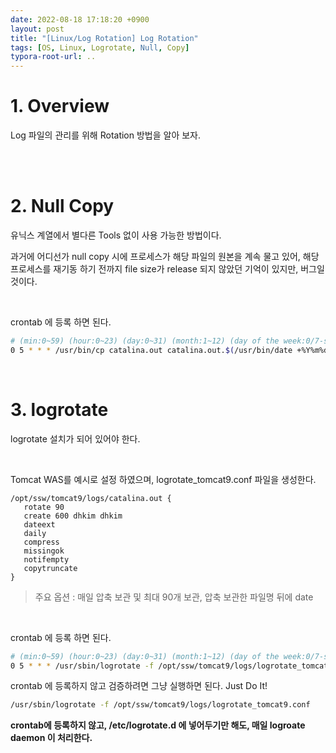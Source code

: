 ```yaml
---
date: 2022-08-18 17:18:20 +0900
layout: post
title: "[Linux/Log Rotation] Log Rotation"
tags: [OS, Linux, Logrotate, Null, Copy]
typora-root-url: ..
---
```


# 1. Overview

Log 파일의 관리를 위해 Rotation 방법을 알아 보자.


<br><br>


# 2. Null Copy

유닉스 계열에서 별다른 Tools 없이 사용 가능한 방법이다.

과거에 어디선가 null copy 시에 프로세스가 해당 파일의 원본을 계속 물고 있어, 해당 프로세스를 재기동 하기 전까지 file size가 release 되지 않았던 기억이 있지만, 버그일 것이다.

<br>

crontab 에 등록 하면 된다.

```sh
# (min:0~59) (hour:0~23) (day:0~31) (month:1~12) (day of the week:0/7-sunday ~ 6-saturday)
0 5 * * * /usr/bin/cp catalina.out catalina.out.$(/usr/bin/date +%Y%m%d_%H%M%S) && /usr/bin/cat /dev/null > catalina.out
```

<br>


# 3. logrotate

logrotate 설치가 되어 있어야 한다.

<br>

Tomcat WAS를 예시로 설정 하였으며, logrotate_tomcat9.conf 파일을 생성한다.

```
/opt/ssw/tomcat9/logs/catalina.out {
   rotate 90
   create 600 dhkim dhkim
   dateext
   daily
   compress
   missingok
   notifempty
   copytruncate
}
```

> 주요 옵션 : 매일 압축 보관 및 최대 90개 보관, 압축 보관한 파일명 뒤에 date

<br>

crontab 에 등록 하면 된다.

```sh
# (min:0~59) (hour:0~23) (day:0~31) (month:1~12) (day of the week:0/7-sunday ~ 6-saturday)
0 5 * * * /usr/sbin/logrotate -f /opt/ssw/tomcat9/logs/logrotate_tomcat9.conf
```


crontab 에 등록하지 않고 검증하려면 그냥 실행하면 된다. Just Do It!

```sh
/usr/sbin/logrotate -f /opt/ssw/tomcat9/logs/logrotate_tomcat9.conf
```


**crontab에 등록하지 않고, /etc/logrotate.d 에 넣어두기만 해도, 매일 logroate daemon 이 처리한다.**
